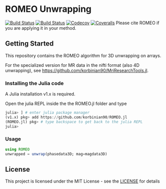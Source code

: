 # ROMEO Unwrapping
[![Build Status](https://travis-ci.com/korbinian90/ROMEO.jl.svg?branch=master)](https://travis-ci.com/korbinian90/ROMEO.jl)
[![Build Status](https://ci.appveyor.com/api/projects/status/github/korbinian90/ROMEO.jl?svg=true)](https://ci.appveyor.com/project/korbinian90/ROMEO-jl)
[![Codecov](https://codecov.io/gh/korbinian90/ROMEO.jl/branch/master/graph/badge.svg)](https://codecov.io/gh/korbinian90/ROMEO.jl)
[![Coveralls](https://coveralls.io/repos/github/korbinian90/ROMEO.jl/badge.svg?branch=master)](https://coveralls.io/github/korbinian90/ROMEO.jl?branch=master)
Please cite ROMEO if you are applying it in your method.

## Getting Started

This repository contains the ROMEO algorithm for 3D unwrapping on arrays.

For the specialized version for MR data in the nifti format (also 4D unwrapping), see https://github.com/korbinian90/MriResearchTools.jl.

### Installing the Julia code
A Julia installation v1.x is required.

Open the julia REPL inside the the ROMEO.jl folder and type
```julia
julia> ] # enter julia package manager
(v1.x) pkg> add https://github.com/korbinian90/ROMEO.jl
(ROMEO.jl) pkg> # type backspace to get back to the julia REPL
julia>
```

### Usage

```julia
using ROMEO
unwrapped = unwrap(phasedata3D; mag=magdata3D)
```

## License
This project is licensed under the MIT License - see the [LICENSE](https://github.com/korbinian90/ROMEO.jl/blob/master/LICENSE) for details
